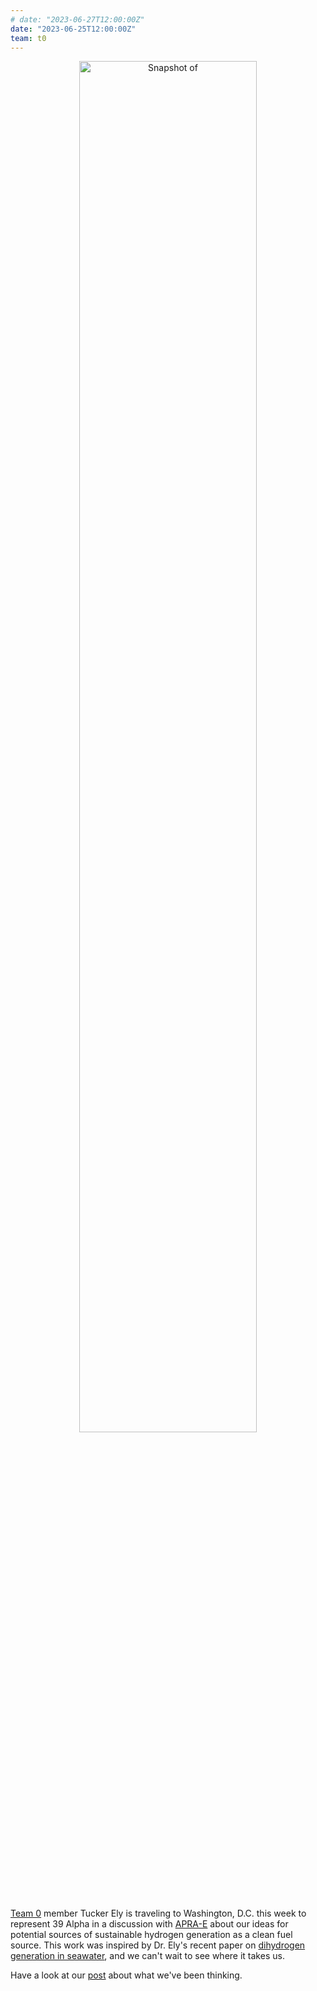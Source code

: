 ```yaml
---
# date: "2023-06-27T12:00:00Z"
date: "2023-06-25T12:00:00Z"
team: t0
---
```

<div align="center" style="margin-bottom: 30px">
    <img width="75%" src="/team/activities/2023-06-29-team-0-explores-hydrogen/H2_header.png" alt="Snapshot of "Huge Variation in Hydrogen Generation During Seawater Alteration of Ultramafic Rocks"" />
</div>

[Team 0](/team) member Tucker Ely is traveling to Washington, D.C. this week to represent 39 Alpha
in a discussion with [APRA-E](https://arpa-e.energy.gov/) about our ideas for potential sources of
sustainable hydrogen generation as a clean fuel source. This work was inspired by Dr. Ely's recent
paper on [dihydrogen generation in seawater](https://doi.org/10.1029/2022GC010658), and we can't
wait to see where it takes us.

Have a look at our [post](/team/posts/2023-06-29-team-0-explores-hydrogen) about what we've been
thinking.
